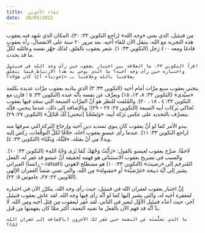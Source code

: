```yaml
---
title:  لقاء الأَخَويَن
date:  30/05/2022
---
```


مِن فنيئيل، الذي يعني «وجه الله» (راجِع التكوين ٣٢: ٣٠)، المكان الذي شَهِد فيه يعقوب هذه التجربة مع الله، ينتقل الآن للقاء أخيه. بعد مرور ٢٠ سنة على الانفصال، رآه يعقوب قادمًا ومعه ٤٠٠ رَجل (التكوين ٣٣: ١). شعر يعقوب بالقلق، لذلك جهَّز نفسه وعائلته لكلِّ ما قد يحدث.

`اقرأ التكوين ٣٣. ما العلاقة بين اختبار يعقوب حين رأى وجه الله في فنيئيل واختباره حين رأى وجه أخيه؟ ما الذي يوحي به هذا الارتباط فيما يتعلَّق بعلاقتنا بالله وعلاقتنا بـ «إخوتنا» أيَّاً كان هؤلاء؟`

ينحني يعقوب سبع مرَّات أمام أخيه (التكوين ٣٣: ٣) الذي يناديه يعقوب مرَّات عديدة بكلمة «سيِّدي» (التكوين ٣٣: ٨، ١٣، ١٥) ويعرِّف عن نفسه بأنَّه عبده (التكوين ٣٣: ٥ ؛ قارِن مع التكوين ٣٢: ٤ ، ١٨ ، ٢٠). والمُلفت للنظر هو أنَّ المرَّات السبعة التي سجد فيها يعقوب تُحاكي بَركات أبيه السبعة (التكوين ٢٧: ٢٧ – ٢٩)؛ وبالإضافة إلى ذلك، عندما ينحني، فإنَّه يتصرَّف بالتحديد على عكس بَرَكة أبيه، «وَتَسْجُدْ [تنحني] لَكَ قَبَائِلُ» (التكوين ٢٧: ٢٩).

يبدو الأمر كما لو أنَّ يعقوب كان ينوي تسديد دين أخيه وإرجاع البَركة التي سرقها منه (راجع التكوين ٣٣: ١١). عندما رأى عيسو يعقوب أخاه، خلافًا لكلِّ التوقُّعات، ركض إليه وبدلًا مِن أنْ يقتله، «قَبَّلَهُ، وَبَكَيَا» (التكوين ٣٣: ٤).

لاحقًا، صرَّح يعقوب لعيسو بالقول: «رَأَيْتُ وَجْهَكَ كَمَا يُرَى وَجْهُ اللهِ» (التكوين ٣٣: ١٠). والسبب في تصريح يعقوب الاستثنائي هو فهمه لحقيقة أنَّ عيسو قد غفر له. الفعل العبراني (راتسا – ratsah) المُترجَم إلى «رضيتَ» (التكوين ٣٣: ١٠) هو مصطلح لاهوتي يشير إلى أيَّة ذبيحة «مَرْضيَّة» أو «مقبولة» مِن الله، والتي تعني ضمناً الغفران الإلهي (اللاويين ٢٢: ٢٧، عاموس ٥: ٢٢).

إنَّ اختبار يعقوب لغفران الله في فنيئيل، حيث رأى وجه الله، يتكرَّر الآن في اختباره لمغفرة أخيه له، والتي يشير إليها كما لو أنَّه رأى فيها وجه الله. لقد عاش يعقوب فنيئيل آخر، حيث أعدَّه فنيئيل الأوَّل ليعبر في الثاني. لقد غُفِر ليعقوب مِن قِبَل أخيه ومِن الله. لا بدَّ أنَّه قد فهم الآن بالفعل ما تعنيه النعمة، أكثر ممَّا كان يفهمنها مِن قَبل.

`ما الذي تعلَّمتَه عن النعمة حين غفر لك الآخرون (بالإضافة إلى غفران الله لك)؟`